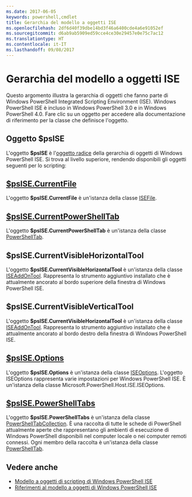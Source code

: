 ```yaml
---
ms.date: 2017-06-05
keywords: powershell,cmdlet
title: Gerarchia del modello a oggetti ISE
ms.openlocfilehash: 2df6d40f39dbe14bd3f46a6400cde4a6e91052ef
ms.sourcegitcommit: d6ab9ab5909ed59cce4ce30e29457e0e75c7ac12
ms.translationtype: HT
ms.contentlocale: it-IT
ms.lasthandoff: 09/08/2017
---
```

# <a name="the-ise-object-model-hierarchy"></a>Gerarchia del modello a oggetti ISE
Questo argomento illustra la gerarchia di oggetti che fanno parte di Windows PowerShell Integrated Scripting Environment (ISE). Windows PowerShell ISE è incluso in Windows PowerShell 3.0 e in Windows PowerShell 4.0. Fare clic su un oggetto per accedere alla documentazione di riferimento per la classe che definisce l'oggetto.

## <a name="psise-object"></a>Oggetto $psISE

L'oggetto **$psISE** è l'[oggetto radice](The-ObjectModelRoot-Object.md) della gerarchia di oggetti di Windows PowerShell ISE.
Si trova al livello superiore, rendendo disponibili gli oggetti seguenti per lo scripting:

## <a name="psisecurrentfilethe-isefile-objectmd"></a>[$psISE.CurrentFile](The-ISEFile-Object.md)

L'oggetto **$psISE.CurrentFile** è un'istanza della classe [ISEFile](The-ISEFile-Object.md).

## <a name="psisecurrentpowershelltabthe-powershelltab-objectmd"></a>[$psISE.CurrentPowerShellTab](The-PowerShellTab-Object.md)

L'oggetto **$psISE.CurrentPowerShellTab** è un'istanza della classe [PowerShellTab](The-PowerShellTab-Object.md).

## <a name="psisecurrentvisiblehorizontaltool"></a>$psISE.CurrentVisibleHorizontalTool

L'oggetto **$psISE.CurrentVisibleHorizontalTool** è un'istanza della classe [ISEAddOnTool](The-ISEAddOnTool-Object.md).
Rappresenta lo strumento aggiuntivo installato che è attualmente ancorato al bordo superiore della finestra di Windows PowerShell ISE.

## <a name="psisecurrentvisibleverticaltool"></a>$psISE.CurrentVisibleVerticalTool

L'oggetto **$psISE.CurrentVisibleHorizontalTool** è un'istanza della classe [ISEAddOnTool](The-ISEAddOnTool-Object.md).
Rappresenta lo strumento aggiuntivo installato che è attualmente ancorato al bordo destro della finestra di Windows PowerShell ISE.

## <a name="psiseoptionsthe-iseoptions-objectmd"></a>[$psISE.Options](The-ISEOptions-Object.md)

L'oggetto **$psISE.Options** è un'istanza della classe [ISEOptions](The-ISEOptions-Object.md).
L'oggetto ISEOptions rappresenta varie impostazioni per Windows PowerShell ISE.
È un'istanza della classe Microsoft.PowerShell.Host.ISE.ISEOptions.

## <a name="psisepowershelltabsthe-powershelltabcollection-objectmd"></a>[$psISE.PowerShellTabs](The-PowerShellTabCollection-Object.md)

L'oggetto **$psISE.PowerShellTabs** è un'istanza della classe [PowerShellTabCollection](The-PowerShellTabCollection-Object.md).
È una raccolta di tutte le schede di PowerShell attualmente aperte che rappresentano gli ambienti di esecuzione di Windows PowerShell disponibili nel computer locale o nei computer remoti connessi. Ogni membro della raccolta è un'istanza della classe [PowerShellTab](The-PowerShellTab-Object.md).

## <a name="see-also"></a>Vedere anche
- [Modello a oggetti di scripting di Windows PowerShell ISE](The-Windows-PowerShell-ISE-Scripting-Object-Model.md)
- [Riferimenti al modello a oggetti di Windows PowerShell ISE](Windows-PowerShell-ISE-Object-Model-Reference.md)
